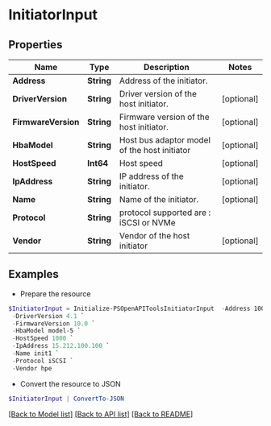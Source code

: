 # InitiatorInput
## Properties

Name | Type | Description | Notes
------------ | ------------- | ------------- | -------------
**Address** | **String** | Address of the initiator. | 
**DriverVersion** | **String** | Driver version of the host initiator. | [optional] 
**FirmwareVersion** | **String** | Firmware version of the host initiator. | [optional] 
**HbaModel** | **String** | Host bus adaptor model of the host initiator | [optional] 
**HostSpeed** | **Int64** | Host speed | [optional] 
**IpAddress** | **String** | IP address of the initiator. | [optional] 
**Name** | **String** | Name of the initiator. | [optional] 
**Protocol** | **String** | protocol supported are : iSCSI or NVMe | 
**Vendor** | **String** | Vendor of the host initiator | [optional] 

## Examples

- Prepare the resource
```powershell
$InitiatorInput = Initialize-PSOpenAPIToolsInitiatorInput  -Address 100008F1EABFE61C `
 -DriverVersion 4.1 `
 -FirmwareVersion 10.0 `
 -HbaModel model-5 `
 -HostSpeed 1000 `
 -IpAddress 15.212.100.100 `
 -Name init1 `
 -Protocol iSCSI `
 -Vendor hpe
```

- Convert the resource to JSON
```powershell
$InitiatorInput | ConvertTo-JSON
```

[[Back to Model list]](../README.md#documentation-for-models) [[Back to API list]](../README.md#documentation-for-api-endpoints) [[Back to README]](../README.md)

